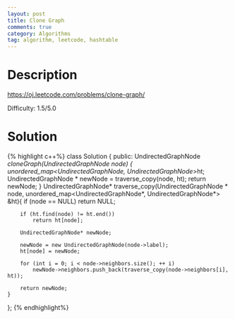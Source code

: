 ```yaml
---
layout: post
title: Clone Graph
comments: true
category: Algorithms
tag: algorithm, leetcode, hashtable
---
```




# Description

https://oj.leetcode.com/problems/clone-graph/

Difficulty: 1.5/5.0


# Solution


{% highlight c++%}
 class Solution {
 public:
 	UndirectedGraphNode *cloneGraph(UndirectedGraphNode *node) {
 		unordered_map<UndirectedGraphNode*, UndirectedGraphNode*>ht;
 		UndirectedGraphNode * newNode = traverse_copy(node, ht);
 		return newNode;
 	}
 	UndirectedGraphNode* traverse_copy(UndirectedGraphNode * node, unordered_map<UndirectedGraphNode*, UndirectedGraphNode*> &ht){
 		if (node == NULL) return NULL;
 		
 		if (ht.find(node) != ht.end())
 		    return ht[node];
 		
 		UndirectedGraphNode* newNode;
 		
 		newNode = new UndirectedGraphNode(node->label);
 		ht[node] = newNode;
 		
 		for (int i = 0; i < node->neighbors.size(); ++ i)
 			newNode->neighbors.push_back(traverse_copy(node->neighbors[i], ht));

 		return newNode;
 	}
 };
{% endhighlight%}

